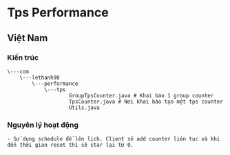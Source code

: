 # Tps Performance
## Việt Nam
### Kiến trúc
```
\---com
    \---lethanh98
        \---performance
            \---tps
                    GroupTpsCounter.java # Khai báo 1 group counter
                    TpsCounter.java # Nơi khai báo tạo một tps counter
                    Utils.java
```

### Nguyên lý hoạt động
    - Sử dụng schedule để lên lịch. Client sẽ add counter liên tục và khi đến thời gian reset thì sẽ star lại từ 0.
